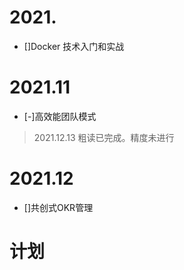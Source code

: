 # 2021.
- []Docker 技术入门和实战

# 2021.11
- [-]高效能团队模式
> 2021.12.13 粗读已完成。精度未进行

# 2021.12
- []共创式OKR管理

# 计划
